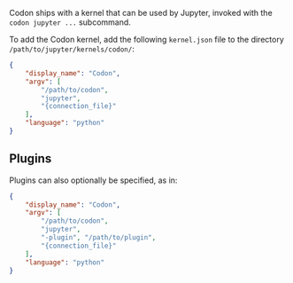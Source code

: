 Codon ships with a kernel that can be used by Jupyter, invoked
with the `codon jupyter ...` subcommand.

To add the Codon kernel, add the following `kernel.json` file to
the directory `/path/to/jupyter/kernels/codon/`:

``` json
{
    "display_name": "Codon",
    "argv": [
        "/path/to/codon",
        "jupyter",
        "{connection_file}"
    ],
    "language": "python"
}
```

## Plugins

Plugins can also optionally be specified, as in:

``` json
{
    "display_name": "Codon",
    "argv": [
        "/path/to/codon",
        "jupyter",
        "-plugin", "/path/to/plugin",
        "{connection_file}"
    ],
    "language": "python"
}
```
